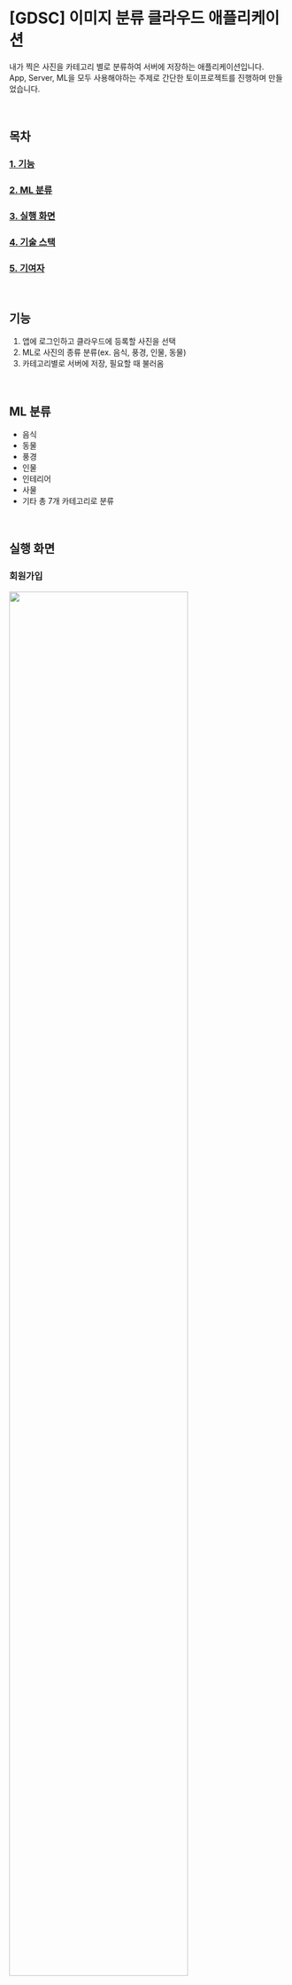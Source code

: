 # [GDSC] 이미지 분류 클라우드 애플리케이션

내가 찍은 사진을 카테고리 별로 분류하여 서버에 저장하는 애플리케이션입니다.<br>
App, Server, ML을 모두 사용해야하는 주제로 간단한 토이프로젝트를 진행하며 만들었습니다.

<br>

## 목차
### [1. 기능](#기능)
### [2. ML 분류](#ML-분류)
### [3. 실행 화면](#실행-화면)
### [4. 기술 스택](#기술-스택)
### [5. 기여자](#기여자)

<br>

## 기능
1. 앱에 로그인하고 클라우드에 등록할 사진을 선택
2. ML로 사진의 종류 분류(ex. 음식, 풍경, 인물, 동물)
3. 카테고리별로 서버에 저장, 필요할 때 불러옴

<br>

## ML 분류
- 음식
- 동물
- 풍경
- 인물
- 인테리어
- 사물
- 기타
총 7개 카테고리로 분류

<br>

## 실행 화면
### 회원가입
<img width="80%" src="https://user-images.githubusercontent.com/64102831/227734973-fec0c855-7055-447a-ba07-25add0cc16bc.gif"/><br>회원가입 성공<br>
<img width="80%" src="https://user-images.githubusercontent.com/64102831/227734975-5d98fcdc-6736-42e6-80b9-3b114336874f.gif"/><br>회원가입 실패 - 아이디 중복<br>
<img width="80%" src="https://user-images.githubusercontent.com/64102831/227734977-c2966c69-b4c1-4975-849a-b6a1ddd575f5.gif"/><br>회원가입 실패 - 아이디 패스워드 불일치<br>
### 로그인
<img width="80%" src="https://user-images.githubusercontent.com/64102831/227734979-6d7c12f2-00de-433b-9a63-88dfdd2926a2.gif"/><br>로그인 성공<br>
<img width="80%" src="https://user-images.githubusercontent.com/64102831/227734963-042e096a-57e2-44c6-87f3-e3591cf63511.gif"/><br>로그인 실패<br>
### 카테고리, 이미지 리스트
<img width="80%" src="https://user-images.githubusercontent.com/64102831/227734971-c60494b8-284c-4698-8e64-9791ef20d67e.gif"/><br>이미지 스크롤 페이지<br>
### 이미지 추가
<img width="80%" src="https://user-images.githubusercontent.com/64102831/227734967-547bf9dc-0f16-4631-b7ce-57e21071791f.gif"/><br>앨범에서 저장<br>
<img width="80%" src="https://user-images.githubusercontent.com/64102831/227734968-e68456cf-0790-46b7-91a0-cb3712604d67.gif"/><br>카메라에서 저장<br>
### 이미지 상세정보
<img width="80%" src="https://user-images.githubusercontent.com/64102831/227734965-549bf15a-630d-4b9e-bedd-83d6da1e0514.gif"/><br>상세정보 조회<br>
<img width="80%" src="https://user-images.githubusercontent.com/64102831/227734970-2c5eb27e-a429-4499-b742-2a7e054fe547.gif"/><br>카테고리 변경<br>
<img width="80%" src="https://user-images.githubusercontent.com/64102831/227734964-f710611c-c339-49d2-a724-e152613c1959.gif"/><br>사진 삭제<br>
### 홈 이동 및 로그아웃
<img width="80%" src="https://user-images.githubusercontent.com/64102831/227734972-2818c540-59f3-4df1-be95-0afe9424d366.gif"/><br>앱 상단바<br>

<br>

## 기술 스택
- FE
  - Flutter
- BE
  - Spring Boot
- ML
  - Tensorflow
  - TFlite

<br>

## 기여자
- [권하준/App](https://github.com/haZuny)
- [이건희/Server](https://github.com/GeonHui2)
- 손민기/ML
